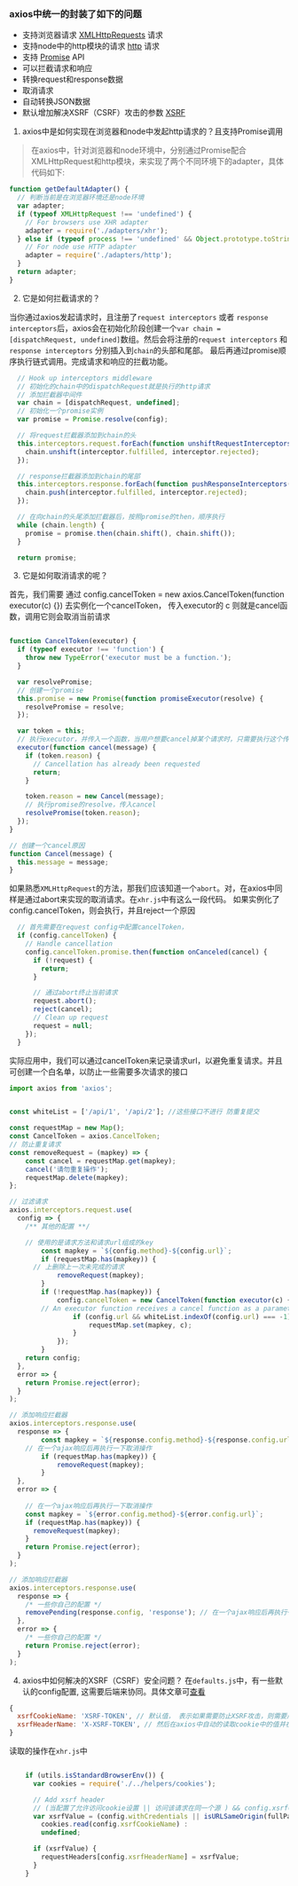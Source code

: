 ### axios中统一的封装了如下的问题
- 支持浏览器请求 [XMLHttpRequests](https://developer.mozilla.org/en-US/docs/Web/API/XMLHttpRequest) 请求
- 支持node中的http模块的请求 [http](http://nodejs.org/api/http.html) 请求
- 支持 [Promise](https://developer.mozilla.org/en-US/docs/Web/JavaScript/Reference/Global_Objects/Promise) API
- 可以拦截请求和响应
- 转换request和response数据
- 取消请求
- 自动转换JSON数据
- 默认增加解决XSRF（CSRF）攻击的参数 [XSRF](http://en.wikipedia.org/wiki/Cross-site_request_forgery)


1. axios中是如何实现在浏览器和node中发起http请求的？且支持Promise调用

> 在axios中，针对浏览器和node环境中，分别通过Promise配合XMLHttpRequest和http模块，来实现了两个不同环境下的adapter，具体代码如下:
```js
function getDefaultAdapter() {
  // 判断当前是在浏览器环境还是node环境
  var adapter;
  if (typeof XMLHttpRequest !== 'undefined') {
    // For browsers use XHR adapter
    adapter = require('./adapters/xhr');
  } else if (typeof process !== 'undefined' && Object.prototype.toString.call(process) === '[object process]') {
    // For node use HTTP adapter
    adapter = require('./adapters/http');
  }
  return adapter;
}
```

2. 它是如何拦截请求的？

当你通过axios发起请求时，且注册了`request interceptors` 或者 `response interceptors`后，axios会在初始化阶段创建一个`var chain = [dispatchRequest, undefined]`数组。然后会将注册的`request interceptors` 和 `response interceptors` 分别插入到`chain`的头部和尾部。
最后再通过promise顺序执行链式调用。完成请求和响应的拦截功能。

```js
  // Hook up interceptors middleware
  // 初始化的chain中的dispatchRequest就是执行的http请求
  // 添加拦截器中间件
  var chain = [dispatchRequest, undefined];
  // 初始化一个promise实例
  var promise = Promise.resolve(config);

  // 将request拦截器添加到chain的头
  this.interceptors.request.forEach(function unshiftRequestInterceptors(interceptor) {
    chain.unshift(interceptor.fulfilled, interceptor.rejected);
  });

  // response拦截器添加到chain的尾部
  this.interceptors.response.forEach(function pushResponseInterceptors(interceptor) {
    chain.push(interceptor.fulfilled, interceptor.rejected);
  });

  // 在向chain的头尾添加拦截器后，按照promise的then，顺序执行
  while (chain.length) {
    promise = promise.then(chain.shift(), chain.shift());
  }

  return promise;
```


3. 它是如何取消请求的呢？

首先，我们需要 通过 config.cancelToken = new axios.CancelToken(function executor(c) {}) 去实例化一个cancelToken， 传入executor的 c 则就是cancel函数，调用它则会取消当前请求
```js

function CancelToken(executor) {
  if (typeof executor !== 'function') {
    throw new TypeError('executor must be a function.');
  }

  var resolvePromise;
  // 创建一个promise
  this.promise = new Promise(function promiseExecutor(resolve) {
    resolvePromise = resolve;
  });

  var token = this;
  // 执行executor，并传入一个函数，当用户想要cancel掉某个请求时，只需要执行这个传入的函数，并且输入相应的提示信息即可
  executor(function cancel(message) {
    if (token.reason) {
      // Cancellation has already been requested
      return;
    }

    token.reason = new Cancel(message);
    // 执行promise的resolve，传入cancel
    resolvePromise(token.reason);
  });
}

// 创建一个cancel原因
function Cancel(message) {
  this.message = message;
}

```

如果熟悉`XMLHttpRequest`的方法，那我们应该知道一个`abort`。对，在axios中同样是通过abort来实现的取消请求。在`xhr.js`中有这么一段代码。
如果实例化了config.cancelToken，则会执行，并且reject一个原因

```js
  // 首先需要在request config中配置cancelToken，
  if (config.cancelToken) {
    // Handle cancellation
    config.cancelToken.promise.then(function onCanceled(cancel) {
      if (!request) {
        return;
      }

      // 通过abort终止当前请求
      request.abort();
      reject(cancel);
      // Clean up request
      request = null;
    });
  }

```

实际应用中，我们可以通过cancelToken来记录请求url，以避免重复请求。并且可创建一个白名单，以防止一些需要多次请求的接口

```js
import axios from 'axios';


const whiteList = ['/api/1', '/api/2']; //这些接口不进行 防重复提交

const requestMap = new Map();
const CancelToken = axios.CancelToken;
// 防止重复请求
const removeRequest = (mapkey) => {
	const cancel = requestMap.get(mapkey);
	cancel('请勿重复操作');
	requestMap.delete(mapkey);
};

// 过滤请求
axios.interceptors.request.use(
  config => {
    /** 其他的配置 **/

    // 使用的是请求方法和请求url组成的key
		const mapkey = `${config.method}-${config.url}`;
		if (requestMap.has(mapkey)) {
      // 上删除上一次未完成的请求
			removeRequest(mapkey);
		}
		if (!requestMap.has(mapkey)) {
			config.cancelToken = new CancelToken(function executor(c) {
        // An executor function receives a cancel function as a parameter
				if (config.url && whiteList.indexOf(config.url) === -1) {
					requestMap.set(mapkey, c);
				}
			});
		}
    return config;
  },
  error => {
    return Promise.reject(error);
  }
);

// 添加响应拦截器
axios.interceptors.response.use(
  response => {
		const mapkey = `${response.config.method}-${response.config.url}`;
    // 在一个ajax响应后再执行一下取消操作
		if (requestMap.has(mapkey)) {
			removeRequest(mapkey);
		}
  },
  error => {
    
    // 在一个ajax响应后再执行一下取消操作
    const mapkey = `${error.config.method}-${error.config.url}`;
    if (requestMap.has(mapkey)) {
      removeRequest(mapkey);
    }
    return Promise.reject(error);
  }
);

// 添加响应拦截器
axios.interceptors.response.use(
  response => {
    /* 一些你自己的配置 */
    removePending(response.config, 'response'); // 在一个ajax响应后再执行一下取消操作，把已经完成的请求从pending中移除  下次请求同样的url就不会执行
  },
  error => {
    /* 一些你自己的配置 */
    return Promise.reject(error);
  }
);
```

4. axios中如何解决的XSRF（CSRF）安全问题？
在`defaults.js`中，有一些默认的config配置, 这需要后端来协同。具体文章可[查看](http://www.qiutianaimeili.com/html/page/2019/03/lhx9z5xt45.html)
```js
{
  xsrfCookieName: 'XSRF-TOKEN', // 默认值， 表示如果需要防止XSRF攻击，则需要后端生成一个key为XSRF-TOKEN的session（当然，也可以和后端协商，然后自己写config来覆盖）
  xsrfHeaderName: 'X-XSRF-TOKEN', // 然后在axios中自动的读取cookie中的值并在header中写入一个自定义的头X-XSRF-TOKEN
}
```

读取的操作在`xhr.js`中
```js

    if (utils.isStandardBrowserEnv()) {
      var cookies = require('./../helpers/cookies');

      // Add xsrf header
      // (当配置了允许访问cookie设置 || 访问该请求在同一个源 ) && config.xsrfCookieName
      var xsrfValue = (config.withCredentials || isURLSameOrigin(fullPath)) && config.xsrfCookieName ?
        cookies.read(config.xsrfCookieName) :
        undefined;

      if (xsrfValue) {
        requestHeaders[config.xsrfHeaderName] = xsrfValue;
      }
    }
```